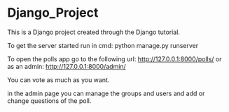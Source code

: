 # Django_Project
This is a Django project created through the Django tutorial.

To get the server started run in cmd: 
python manage.py runserver

To open the polls app go to the following url:
http://127.0.0.1:8000/polls/
or as an admin:
http://127.0.0.1:8000/admin/


You can vote as much as you want.

in the admin page you can manage the groups and users
and add or change questions of the poll.
